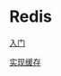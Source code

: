 # Redis

[入门](https://netfilx.github.io/Redis-Learn/Introduction)

[实现缓存](https://netfilx.github.io/Redis-Learn/cache)